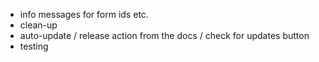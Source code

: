 
- info messages for form ids etc.
- clean-up
- auto-update / release action from the docs / check for updates button
- testing